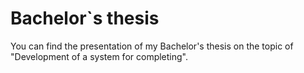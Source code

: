 # Bachelor`s thesis
You can find the presentation of my Bachelor's thesis on the topic of "Development of a system for completing".
